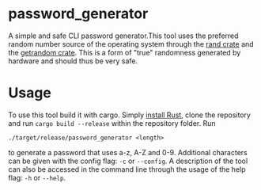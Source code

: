 # password_generator

A simple and safe CLI password generator.This tool uses the preferred random number source of the operating system through the [rand crate](https://github.com/rust-random/rand) and the [getrandom crate](https://github.com/rust-random/getrandom). This is a form of "true" randomness generated by hardware and should thus be very safe. 

# Usage
To use this tool build it with cargo. Simply [install Rust](https://www.rust-lang.org/tools/install), clone the repository and run ```cargo build --release``` within the repository folder. Run 
```
./target/release/password_generator <length>
```
to generate a password that uses a-z, A-Z and 0-9. Additional characters can be given with the config flag: ```-c``` or ```--config```. A description  of the tool can also be accessed in the command line through the usage of the help flag: ```-h``` or ```--help```.

